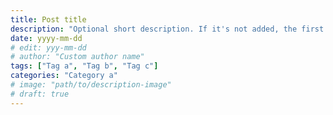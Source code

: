 ```yaml
---
title: Post title
description: "Optional short description. If it's not added, the first paragraph gets truncated."
date: yyyy-mm-dd
# edit: yyy-mm-dd
# author: "Custom author name"
tags: ["Tag a", "Tag b", "Tag c"]
categories: "Category a"
# image: "path/to/description-image"
# draft: true
---
```

